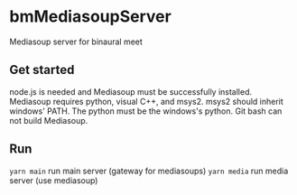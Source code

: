 # bmMediasoupServer
Mediasoup server for binaural meet

## Get started
node.js is needed and Mediasoup must be successfully installed.
Mediasoup requires python, visual C++, and msys2. msys2 should inherit windows' PATH. The python must be the windows's python. Git bash can not build Mediasoup.

## Run
`yarn main`  run main server  (gateway for mediasoups)
`yarn media` run media server (use mediasoup)
